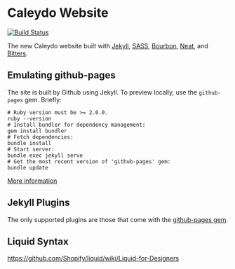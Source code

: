# Caleydo Website

[![Build Status](https://travis-ci.org/Caleydo/caleydo.github.io.svg?branch=master)](https://travis-ci.org/Caleydo/caleydo.github.io)

The new Caleydo website built with [Jekyll](https://jekyllrb.com),
[SASS](https://www.sass-lang.com),
[Bourbon](https://bourbon.io),
[Neat](https://neat.bourbon.io),
and [Bitters](https://bitters.bourbon.io).

## Emulating github-pages

The site is built by Github using Jekyll.
To preview locally, use the `github-pages` gem. Briefly:
```
# Ruby version must be >= 2.0.0.
ruby --version
# Install bundler for dependency management:
gem install bundler
# Fetch dependencies:
bundle install
# Start server:
bundle exec jekyll serve
# Get the most recent version of 'github-pages' gem:
bundle update
```

[More information](https://help.github.com/articles/setting-up-your-github-pages-site-locally-with-jekyll/#step-2-install-jekyll-using-bundler)

## Jekyll Plugins

The only supported plugins are those that come with the [github-pages gem](https://help.github.com/articles/adding-jekyll-plugins-to-a-github-pages-site/).

## Liquid Syntax

https://github.com/Shopify/liquid/wiki/Liquid-for-Designers
